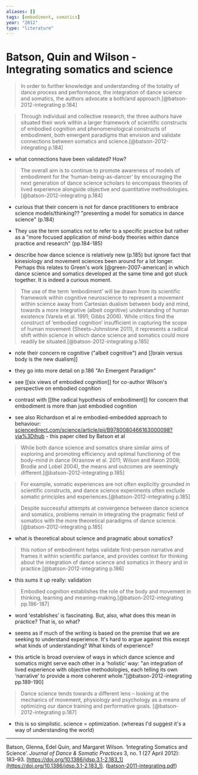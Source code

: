 ```yaml
---
aliases: []
tags: [embodiment, somatics]
year: "2012"
type: "literature"
---
```


# Batson, Quin and Wilson - Integrating somatics and science


> In order to further knowledge and understanding of the totality of dance process and performance, the integration of dance science and somatics, the authors advocate a both/and approach.[@batson-2012-integrating p.184]

> Through individual and collective research, the three authors have situated their work within a larger framework of scientific constructs of embodied cognition and phenomenological constructs of embodiment, both emergent paradigms that envision and validate connections between somatics and science.[@batson-2012-integrating p.184]

- what connections have been validated? How?

> The overall aim is to continue to promote awareness of models of embodiment for the ‘human-being-as-dancer’ by encouraging the next generation of dance science scholars to encompass theories of lived experience alongside objective and quantitative methodologies.[@batson-2012-integrating p.184]

- curious that their concern is not for dance practitioners to embrace science models/thinking?? "presenting a model for somatics in dance science" (p.184)

- They use the term somatics not to refer to a specific practice but rather as a "more focused application of mind-body theories within dance practice and research" (pp.184-185)
- describe how dance science is relatively new (p.185) but ignore fact that kinesiology and movement sciences been around for a lot longer. Perhaps this relates to Green's work [@green-2007-american] in which dance science and somatics developed at the same time and got stuck together. It is indeed a curious moment. 





> The use of the term ‘embodiment’ will be drawn from its scientific framework within cognitive neuroscience to represent a movement within science away from Cartesian dualism between body and mind, towards a more integrative (albeit cognitive) understanding of human existence (Varela et al. 1991; Gibbs 2006). While critics find the construct of ‘embodied cognition’ insufficient in capturing the scope of human movement (Sheets-Johnstone 2011), it represents a radical shift within science in which dance science and somatics could more readily be situated.[@batson-2012-integrating p.185]

- note their concern re cognitive ("albeit cognitive") and [[brain versus body is the new dualism]]

- they go into more detail on p.186 "An Emergent Paradigm"
- see [[six views of embodied cognition]] for co-author Wilson's perspective on embodied cognition
- contrast with [[the radical hypothesis of embodiment]] for concern that embodiment is more than just embodied cognition
- see also Richardson et al re embodied-embedded approach to behaviour: [sciencedirect.com/science/article/pii/B9780080466163000098?via%3Dihub](https://www.sciencedirect.com/science/article/pii/B9780080466163000098?via%3Dihub) - this paper cited by Batson et al

> While both dance science and somatics share similar aims of exploring and promoting efficiency and optimal functioning of the body–mind in dance (Krasnow et al. 2011; Wilson and Kwon 2008; Brodie and Lobel 2004), the means and outcomes are seemingly different.[@batson-2012-integrating p.185]

> For example, somatic experiences are not often explicitly grounded in scientific constructs, and dance science experiments often exclude somatic principles and experiences.[@batson-2012-integrating p.185]

> Despite successful attempts at convergence between dance science and somatics, problems remain in integrating the pragmatic field of somatics with the more theoretical paradigms of dance science.[@batson-2012-integrating p.185]

- what is theoretical about science and pragmatic about somatics? 

 > this notion of embodiment helps validate first-person narrative and frames it within scientific parlance, and provides context for thinking about the integration of dance science and somatics in theory and in practice.[@batson-2012-integrating p.186]
- this sums it up really: validation

> Embodied cognition establishes the role of the body and movement in thinking, learning and meaning-making.[@batson-2012-integrating pp.186-187] 
- word 'establishes' is fascinating. But, also, what does this mean in practice? That is, so what?

- seems as if much of the writing is based on the premise that we are seeking to understand experience. It's hard to argue against this except what kinds of understanding? What kinds of experience? 
- this article is broad overview of ways in which dance science and somatics might serve each other in a 'holistic' way: "an integration of lived experience with objective methodologies, each telling its own ‘narrative’ to provide a more coherent whole."[@batson-2012-integrating pp.189-190]


>  Dance science tends towards a different lens – looking at the mechanics of movement, physiology and psychology as a means of optimizing our dance training and performative goals. [@batson-2012-integrating p.187]

- this is so simplistic. science = optimization. (whereas I'd suggest it's a way of understanding the world)

---

Batson, Glenna, Edel Quin, and Margaret Wilson. ‘Integrating Somatics and Science’. _Journal of Dance & Somatic Practices_ 3, no. 1 (27 April 2012): 183–93. [https://doi.org/10.1386/jdsp.3.1-2.183_1](https://doi.org/10.1386/jdsp.3.1-2.183_1).  ([batson-2011-integrating.pdf](hook://file/8hr9m0Gxc?p=RHJvcGJveC9iaWJsaW9ncmFwaHkgcGRmcw==&n=batson%2D2011%2Dintegrating%2Epdf))